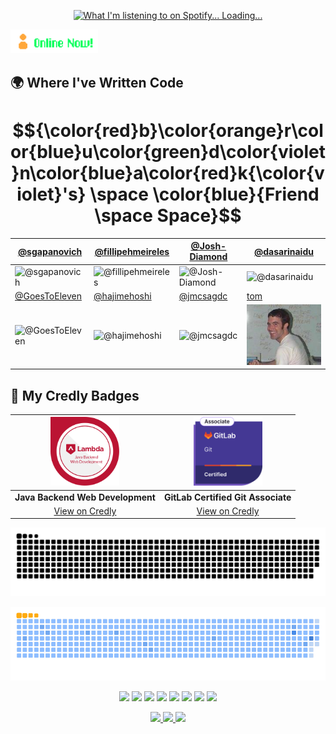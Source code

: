 <p align="center">
  <a href="https://open.spotify.com/user/upv50bd8fofqcy9yibbgfmwly">
    <img src="https://novatorem-gamma-two.vercel.app/api/spotify" alt="What I'm listening to on Spotify... Loading..." />
  </a>
</p>

<img src="https://github.com/brudnak/brudnak/blob/main/img/online.gif" alt="" width="140">

## 🌍 Where I've Written Code

# $${\color{red}b}\color{orange}r\color{blue}u\color{green}d\color{violet}n\color{blue}a\color{red}k{\color{violet}'s} \space \color{blue}{Friend \space Space}$$

| [@sgapanovich](https://github.com/sgapanovich)                                 | [@fillipehmeireles](https://github.com/fillipehmeireles)                               | [@Josh-Diamond](https://github.com/Josh-Diamond)                               | [@dasarinaidu](https://github.com/dasarinaidu)                               |
|--------------------------------------------------------------------------------|----------------------------------------------------------------------------------------|--------------------------------------------------------------------------------|------------------------------------------------------------------------------|
| ![@sgapanovich](https://avatars.githubusercontent.com/sgapanovich?s=150&v=1)   | ![@fillipehmeireles](https://avatars.githubusercontent.com/fillipehmeireles?s=150&v=1) | ![@Josh-Diamond](https://avatars.githubusercontent.com/Josh-Diamond?s=150&v=1) | ![@dasarinaidu](https://avatars.githubusercontent.com/dasarinaidu?s=150&v=1) |
| [@GoesToEleven](https://github.com/GoesToEleven)                               | [@hajimehoshi](https://github.com/hajimehoshi)                                         | [@jmcsagdc](https://github.com/jmcsagdc)                                       | [tom](https://wittenbrock.github.io/toms-myspace-page/)                      |
| ![@GoesToEleven](https://avatars.githubusercontent.com/GoesToEleven?s=150&v=1) | ![@hajimehoshi](https://avatars.githubusercontent.com/hajimehoshi?s=150&v=1)           | ![@jmcsagdc](https://avatars.githubusercontent.com/jmcsagdc?s=150&v=1)         | ![tom](https://github.com/brudnak/brudnak/blob/main/img/tom.jpg)             |

## 🏅 My Credly Badges

|          <img src="/img/java-backend-web-development.png" width="110" alt="Badge 1"/>           |         <img src="/img/gitlab-certified-git-associate.png" width="110" alt="Badge 2"/>          |
|:-----------------------------------------------------------------------------------------------:|:-----------------------------------------------------------------------------------------------:|
|                                **Java Backend Web Development**                                 |                               **GitLab Certified Git Associate**                                |
| [View on Credly](https://www.credly.com/badges/29e3f6a2-adf2-4831-aeab-b00f0124bc3f/public_url) | [View on Credly](https://www.credly.com/badges/ffffe97d-d1fe-493f-84f5-a7bf1ef4534a/public_url) |


<p align="center">
  <img src="https://github.com/brudnak/brudnak/blob/output/github-snake-dark.svg#gh-dark-mode-only" />
</p>
<p align="center">
  <img src="https://github.com/brudnak/brudnak/blob/output/ocean.gif#gh-light-mode-only" />
</p>

<!-- Where to find these icons: https://simpleicons.org -->
<p align="center">
  <img src="https://img.shields.io/badge/-Go-00ADD8?logo=go&logoColor=white&style=fla" />
  <img src="https://img.shields.io/badge/-Kubernetes-326CE5?logo=kubernetes&logoColor=white&style=flat" />
  <img src="https://img.shields.io/badge/-Rancher-0075A8?logo=rancher&logoColor=white&style=flat" />
  <img src="https://img.shields.io/badge/-Terraform-7B42BC?logo=terraform&logoColor=white&style=flat" />
  <img src="https://img.shields.io/badge/-AWS-232F3E?logo=amazonwebservices&logoColor=white&style=flat" />
  <img src="https://img.shields.io/badge/-JavaScript-F7DF1E?logo=javascript&logoColor=white&style=flat" />
  <img src="https://img.shields.io/badge/-HTML5-E34F26?logo=html5&logoColor=white&style=flat" />
  <img src="https://img.shields.io/badge/-CSS3-1572B6?logo=css3&logoColor=white&style=flat" />
</p>


<p align="center">
  <a href="https://gitlab.com/brudnak">
    <img src="https://img.shields.io/badge/-GitLab-FC6D26?logo=gitlab&logoColor=white&style=flat" />
  </a>
  <a href="https://hub.docker.com/u/brudnak">
    <img src="https://img.shields.io/badge/-Docker_Hub-2496ED?logo=docker&logoColor=white&style=flat" />
  </a>
  <a href="https://bitbucket.org/brudnak">
    <img src="https://img.shields.io/badge/-Bitbucket-0052CC?logo=bitbucket&logoColor=white&style=flat" />
  </a>
</p>
